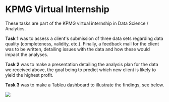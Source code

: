 # KPMG Virtual Internship

These tasks are part of the KPMG virtual internship in Data Science / Analytics.


**Task 1** was to assess a client's submission of three data sets regarding data quality (completeness, validity, etc.).
Finally, a feedback mail for the client was to be written, detailing issues with the data and how these would impact the analyses.


**Task 2** was to make a presentation detailing the analysis plan for the data we received above, the goal being to predict which new client is likely to yield the highest profit.


**Task 3** was to make a Tableu dashboard to illustrate the findings, see below.

<img src="https://github.com/bschmalbach/KPMG_internship/blob/master/Task 3/Untitled.png">
